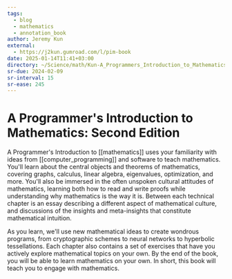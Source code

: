 ```yaml
---
tags:
  - blog
  - mathematics
  - annotation_book
author: Jeremy Kun
external:
  - https://j2kun.gumroad.com/l/pim-book
date: 2025-01-14T11:41+03:00
directory: ~/Science/math/Kun-A_Programmers_Introduction_to_Mathematics
sr-due: 2024-02-09
sr-interval: 15
sr-ease: 245
---
```


# A Programmer's Introduction to Mathematics: Second Edition

A Programmer's Introduction to [[mathematics]] uses your familiarity with ideas
from [[computer_programming]] and software to teach mathematics. You'll learn
about the central objects and theorems of mathematics, covering graphs,
calculus, linear algebra, eigenvalues, optimization, and more. You'll also be
immersed in the often unspoken cultural attitudes of mathematics, learning both
how to read and write proofs while understanding why mathematics is the way it
is. Between each technical chapter is an essay describing a different aspect of
mathematical culture, and discussions of the insights and meta-insights that
constitute mathematical intuition.

As you learn, we'll use new mathematical ideas to create wondrous programs, from
cryptographic schemes to neural networks to hyperbolic tessellations. Each
chapter also contains a set of exercises that have you actively explore
mathematical topics on your own. By the end of the book, you will be able to
learn mathematics on your own. In short, this book will teach you to engage with
mathematics.
